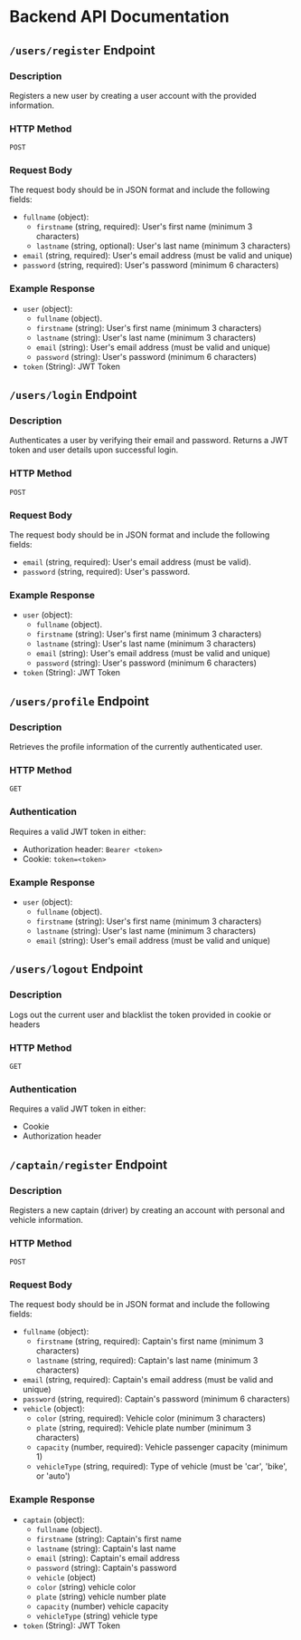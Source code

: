 # Backend API Documentation

## `/users/register` Endpoint

### Description

Registers a new user by creating a user account with the provided information.

### HTTP Method

`POST`

### Request Body

The request body should be in JSON format and include the following fields:

- `fullname` (object):
  - `firstname` (string, required): User's first name (minimum 3 characters)
  - `lastname` (string, optional): User's last name (minimum 3 characters)
- `email` (string, required): User's email address (must be valid and unique)
- `password` (string, required): User's password (minimum 6 characters)


### Example Response 

- `user` (object):
  - `fullname` (object).
   - `firstname` (string): User's first name (minimum 3 characters)
   - `lastname` (string): User's last name (minimum 3 characters)
  - `email` (string): User's email address (must be valid and unique)
  - `password` (string): User's password (minimum 6 characters)
- `token` (String): JWT Token


## `/users/login` Endpoint

### Description

Authenticates a user by verifying their email and password. Returns a JWT token and user details upon successful login.

### HTTP Method

`POST`

### Request Body

The request body should be in JSON format and include the following fields:

- `email` (string, required): User's email address (must be valid).
- `password` (string, required): User's password.

### Example Response

- `user` (object):
  - `fullname` (object).
   - `firstname` (string): User's first name (minimum 3 characters)
   - `lastname` (string): User's last name (minimum 3 characters)
  - `email` (string): User's email address (must be valid and unique)
  - `password` (string): User's password (minimum 6 characters)
- `token` (String): JWT Token




## `/users/profile` Endpoint

### Description

Retrieves the profile information of the currently authenticated user.

### HTTP Method

`GET`

### Authentication

Requires a valid JWT token in either:
- Authorization header: `Bearer <token>`
- Cookie: `token=<token>`

### Example Response

- `user` (object):
  - `fullname` (object).
   - `firstname` (string): User's first name (minimum 3 characters)
   - `lastname` (string): User's last name (minimum 3 characters)
  - `email` (string): User's email address (must be valid and unique)
  


## `/users/logout` Endpoint

### Description

Logs out the current user and blacklist the token provided in cookie or headers

### HTTP Method

`GET`

### Authentication

Requires a valid JWT token in either:
- Cookie
- Authorization header


## `/captain/register` Endpoint

### Description

Registers a new captain (driver) by creating an account with personal and vehicle information.

### HTTP Method

`POST`

### Request Body

The request body should be in JSON format and include the following fields:

- `fullname` (object):
  - `firstname` (string, required): Captain's first name (minimum 3 characters)
  - `lastname` (string, required): Captain's last name (minimum 3 characters)
- `email` (string, required): Captain's email address (must be valid and unique)
- `password` (string, required): Captain's password (minimum 6 characters)
- `vehicle` (object):
  - `color` (string, required): Vehicle color (minimum 3 characters)
  - `plate` (string, required): Vehicle plate number (minimum 3 characters)
  - `capacity` (number, required): Vehicle passenger capacity (minimum 1)
  - `vehicleType` (string, required): Type of vehicle (must be 'car', 'bike', or 'auto')


### Example Response
- `captain` (object):
  - `fullname` (object).
   - `firstname` (string): Captain's first name 
   - `lastname` (string): Captain's last name 
  - `email` (string): Captain's email address 
  - `password` (string): Captain's password 
  - `vehicle` (object)
   - `color` (string) vehicle color
   - `plate` (string) vehicle number plate
   - `capacity` (number) vehicle capacity
   - `vehicleType` (string) vehicle type
- `token` (String): JWT Token